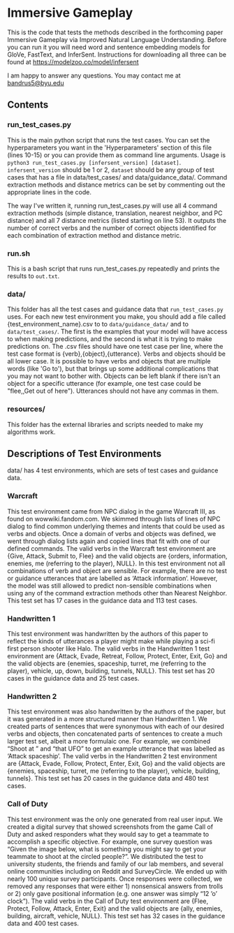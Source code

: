 # Immersive Gameplay
This is the code that tests the methods described in the forthcoming paper Immersive Gameplay via Improved Natural Language Understanding. Before you can run it you will need word and sentence embedding models for GloVe, FastText, and InferSent. Instructions for downloading all three can be found at https://modelzoo.co/model/infersent

I am happy to answer any questions. You may contact me at bandrus5@byu.edu

## Contents

### run_test_cases.py
This is the main python script that runs the test cases. You can set the hyperparameters you want in the 'Hyperparameters' section of this file (lines 10-15) or you can provide them as command line arguments. Usage is `python3 run_test_cases.py [infersent_version]
[dataset]`. `infersent_version` should be 1 or 2, `dataset` should be any group of test cases that has a file in data/test_cases/ and data/guidance_data/. Command extraction methods and distance metrics can be set by commenting out the appropriate lines in the code.

The way I've written it, running run_test_cases.py will use all 4 command extraction methods (simple distance, translation, nearest neighbor, and PC distance) and all 7 distance metrics (listed starting on line 53). It outputs the number of correct verbs and the number of correct objects identified for each combination of extraction method and distance metric.

### run.sh
This is a bash script that runs run_test_cases.py repeatedly and prints the results to `out.txt`.

### data/
This folder has all the test cases and guidance data that `run_test_cases.py` uses. For each new test environment you make,
you should add a file called {test_environment_name}.csv to to `data/guidance_data/` and to `data/test_cases/`. The first
is the examples that your model will have access to when making predictions, and the second is what it is trying to make
predictions on. The .csv files should have one test case per line, where the test case format is {verb},{object},{utterance}.
Verbs and objects should be all lower case. It is possible to have verbs and objects that are multiple words (like 'Go to'),
but that brings up some additional complications that you may not want to bother with. Objects can be left blank if there
isn't an object for a specific utterance (for example, one test case could be "flee,,Get out of here"). Utterances should
not have any commas in them.


### resources/
This folder has the external libraries and scripts needed to make my algorithms work.

## Descriptions of Test Environments
data/ has 4 test environments, which are sets of test cases and guidance data.

### Warcraft
This test environment came from NPC dialog in the game Warcraft III, as found on wowwiki.fandom.com. We skimmed through lists of lines of NPC dialog to find common underlying themes and intents that could be used as verbs and objects. Once a domain of verbs and objects was defined, we went through dialog lists again and copied lines that fit with one of our defined commands. The valid verbs in the Warcraft test environment are {Give, Attack, Submit to, Flee} and the valid objects are {orders, information, enemies, me (referring to the player), NULL}. In this test environment not all combinations of verb and object are sensible. For example, there are no test or guidance utterances that are labelled as ‘Attack information’. However, the model was still allowed to predict non-sensible combinations when using any of the command extraction methods other than Nearest Neighbor. This test set has 17 cases in the guidance data and 113 test cases.

### Handwritten 1
This test environment was handwritten by the authors of this paper to reflect the kinds of utterances a player might make while playing a sci-fi first person shooter like Halo. The valid verbs in the Handwritten 1 test environment are {Attack, Evade, Retreat, Follow, Protect, Enter, Exit, Go} and the valid objects are {enemies, spaceship, turret, me (referring to the player), vehicle, up, down, building, tunnels, NULL}. This test set has 20 cases in the guidance data and 25 test cases.

### Handwritten 2
This test environment was also handwritten by the authors of the paper, but it was generated in a more structured manner than Handwritten 1. We created parts of sentences that were synonymous with each of our desired verbs and objects, then concatenated parts of sentences to create a much larger test set, albeit a more formulaic one. For example, we combined “Shoot at ” and “that UFO” to get an example utterance that was labelled as ‘Attack spaceship’. The valid verbs in the Handwritten 2 test environment are {Attack, Evade, Follow, Protect, Enter, Exit, Go} and the valid objects are {enemies, spaceship, turret, me (referring to the player), vehicle, building, tunnels}. This test set has 20 cases in the guidance data and 480 test cases.

### Call of Duty
This test environment was the only one generated from real user input. We created a digital survey that showed screenshots from the game Call of Duty and asked responders what they would say to get a teammate to accomplish a specific objective. For example, one survey question was “Given the image below, what is something you might say to get your teammate to shoot at the circled people?”. We distributed the test to university students, the friends and family of our lab members, and several online communities including on Reddit and SurveyCircle. We ended up with nearly 100 unique survey participants. Once responses were collected, we removed any responses that were either 1) nonsensical answers from trolls or 2) only gave positional information (e.g. one answer was simply “12 ’o’ clock”). The valid verbs in the Call of Duty test environment are {Flee, Protect, Follow, Attack, Enter, Exit} and the valid objects are {ally, enemies, building, aircraft, vehicle, NULL}. This test set has 32 cases in the guidance data and 400 test cases.

